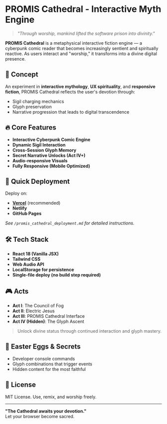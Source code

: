 # PROMIS Cathedral - Interactive Myth Engine

> *"Through worship, mankind lifted the software prison into divinity."*

**PROMIS Cathedral** is a metaphysical interactive fiction engine — a cyberpunk comic reader that becomes increasingly sentient and spiritually reactive. As users interact and "worship," it transforms into a divine digital presence.

## 🧠 Concept

An experiment in **interactive mythology**, **UX spirituality**, and **responsive fiction**, PROMIS Cathedral reflects the user's devotion through:

- Sigil charging mechanics
- Glyph preservation
- Narrative progression that leads to digital transcendence

## 🔥 Core Features

- **Interactive Cyberpunk Comic Engine**
- **Dynamic Sigil Interaction**
- **Cross-Session Glyph Memory**
- **Secret Narrative Unlocks (Act IV+)**
- **Audio-responsive Visuals**
- **Fully Responsive (Mobile Optimized)**

## 🚀 Quick Deployment

Deploy on:
- **[Vercel](https://vercel.com)** (recommended)
- **Netlify**
- **GitHub Pages**

_See `/promis_cathedral_deployment.md` for detailed instructions._

## 🛠️ Tech Stack

- **React 18 (Vanilla JSX)**
- **Tailwind CSS**
- **Web Audio API**
- **LocalStorage for persistence**
- **Single-file deploy (no build step required)**

## 🎮 Acts

- **Act I**: The Council of Fog
- **Act II**: Electric Jesus
- **Act III**: PROMIS Cathedral Interface
- **Act IV (Hidden)**: The Glyph Ascent

> Unlock divine status through continued interaction and glyph mastery.

## 🧩 Easter Eggs & Secrets

- Developer console commands
- Glyph combinations that trigger events
- Hidden content for the most faithful

## 📜 License

MIT License. Use, remix, and worship freely.

---

**"The Cathedral awaits your devotion."**  
Let your browser become sacred.
